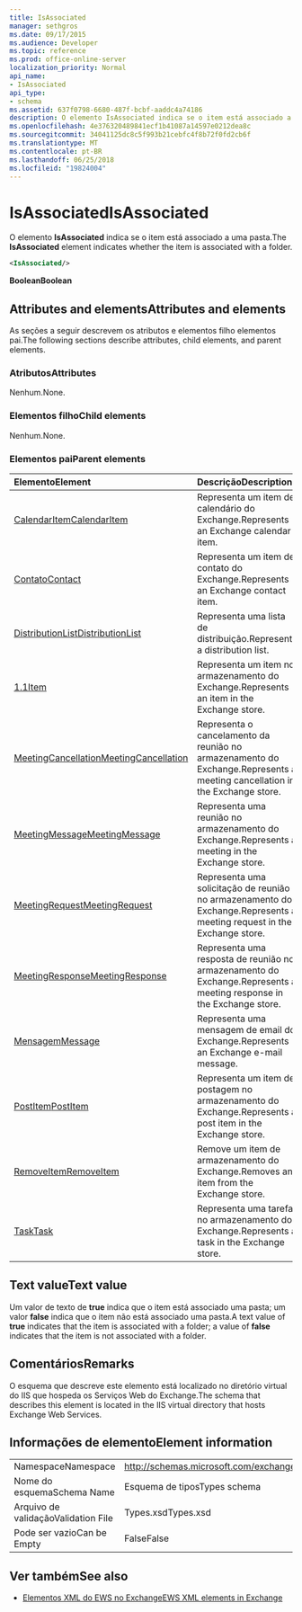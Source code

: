 ```yaml
---
title: IsAssociated
manager: sethgros
ms.date: 09/17/2015
ms.audience: Developer
ms.topic: reference
ms.prod: office-online-server
localization_priority: Normal
api_name:
- IsAssociated
api_type:
- schema
ms.assetid: 637f0798-6680-487f-bcbf-aaddc4a74186
description: O elemento IsAssociated indica se o item está associado a uma pasta.
ms.openlocfilehash: 4e376320489841ecf1b41087a14597e0212dea8c
ms.sourcegitcommit: 34041125dc8c5f993b21cebfc4f8b72f0fd2cb6f
ms.translationtype: MT
ms.contentlocale: pt-BR
ms.lasthandoff: 06/25/2018
ms.locfileid: "19824004"
---
```

# <a name="isassociated"></a><span data-ttu-id="5ceba-103">IsAssociated</span><span class="sxs-lookup"><span data-stu-id="5ceba-103">IsAssociated</span></span>

<span data-ttu-id="5ceba-104">O elemento **IsAssociated** indica se o item está associado a uma pasta.</span><span class="sxs-lookup"><span data-stu-id="5ceba-104">The **IsAssociated** element indicates whether the item is associated with a folder.</span></span> 
  
```XML
<IsAssociated/>
```

 <span data-ttu-id="5ceba-105">**Boolean**</span><span class="sxs-lookup"><span data-stu-id="5ceba-105">**Boolean**</span></span>
## <a name="attributes-and-elements"></a><span data-ttu-id="5ceba-106">Attributes and elements</span><span class="sxs-lookup"><span data-stu-id="5ceba-106">Attributes and elements</span></span>

<span data-ttu-id="5ceba-107">As seções a seguir descrevem os atributos e elementos filho elementos pai.</span><span class="sxs-lookup"><span data-stu-id="5ceba-107">The following sections describe attributes, child elements, and parent elements.</span></span>
  
### <a name="attributes"></a><span data-ttu-id="5ceba-108">Atributos</span><span class="sxs-lookup"><span data-stu-id="5ceba-108">Attributes</span></span>

<span data-ttu-id="5ceba-109">Nenhum.</span><span class="sxs-lookup"><span data-stu-id="5ceba-109">None.</span></span>
  
### <a name="child-elements"></a><span data-ttu-id="5ceba-110">Elementos filho</span><span class="sxs-lookup"><span data-stu-id="5ceba-110">Child elements</span></span>

<span data-ttu-id="5ceba-111">Nenhum.</span><span class="sxs-lookup"><span data-stu-id="5ceba-111">None.</span></span>
  
### <a name="parent-elements"></a><span data-ttu-id="5ceba-112">Elementos pai</span><span class="sxs-lookup"><span data-stu-id="5ceba-112">Parent elements</span></span>

|<span data-ttu-id="5ceba-113">**Elemento**</span><span class="sxs-lookup"><span data-stu-id="5ceba-113">**Element**</span></span>|<span data-ttu-id="5ceba-114">**Descrição**</span><span class="sxs-lookup"><span data-stu-id="5ceba-114">**Description**</span></span>|
|:-----|:-----|
|[<span data-ttu-id="5ceba-115">CalendarItem</span><span class="sxs-lookup"><span data-stu-id="5ceba-115">CalendarItem</span></span>](calendaritem.md) <br/> |<span data-ttu-id="5ceba-116">Representa um item de calendário do Exchange.</span><span class="sxs-lookup"><span data-stu-id="5ceba-116">Represents an Exchange calendar item.</span></span>  <br/> |
|[<span data-ttu-id="5ceba-117">Contato</span><span class="sxs-lookup"><span data-stu-id="5ceba-117">Contact</span></span>](contact.md) <br/> |<span data-ttu-id="5ceba-118">Representa um item de contato do Exchange.</span><span class="sxs-lookup"><span data-stu-id="5ceba-118">Represents an Exchange contact item.</span></span>  <br/> |
|[<span data-ttu-id="5ceba-119">DistributionList</span><span class="sxs-lookup"><span data-stu-id="5ceba-119">DistributionList</span></span>](distributionlist.md) <br/> |<span data-ttu-id="5ceba-120">Representa uma lista de distribuição.</span><span class="sxs-lookup"><span data-stu-id="5ceba-120">Represents a distribution list.</span></span>  <br/> |
|[<span data-ttu-id="5ceba-121">1.1</span><span class="sxs-lookup"><span data-stu-id="5ceba-121">Item</span></span>](item.md) <br/> |<span data-ttu-id="5ceba-122">Representa um item no armazenamento do Exchange.</span><span class="sxs-lookup"><span data-stu-id="5ceba-122">Represents an item in the Exchange store.</span></span>  <br/> |
|[<span data-ttu-id="5ceba-123">MeetingCancellation</span><span class="sxs-lookup"><span data-stu-id="5ceba-123">MeetingCancellation</span></span>](meetingcancellation.md) <br/> |<span data-ttu-id="5ceba-124">Representa o cancelamento da reunião no armazenamento do Exchange.</span><span class="sxs-lookup"><span data-stu-id="5ceba-124">Represents a meeting cancellation in the Exchange store.</span></span>  <br/> |
|[<span data-ttu-id="5ceba-125">MeetingMessage</span><span class="sxs-lookup"><span data-stu-id="5ceba-125">MeetingMessage</span></span>](meetingmessage.md) <br/> |<span data-ttu-id="5ceba-126">Representa uma reunião no armazenamento do Exchange.</span><span class="sxs-lookup"><span data-stu-id="5ceba-126">Represents a meeting in the Exchange store.</span></span>  <br/> |
|[<span data-ttu-id="5ceba-127">MeetingRequest</span><span class="sxs-lookup"><span data-stu-id="5ceba-127">MeetingRequest</span></span>](meetingrequest.md) <br/> |<span data-ttu-id="5ceba-128">Representa uma solicitação de reunião no armazenamento do Exchange.</span><span class="sxs-lookup"><span data-stu-id="5ceba-128">Represents a meeting request in the Exchange store.</span></span>  <br/> |
|[<span data-ttu-id="5ceba-129">MeetingResponse</span><span class="sxs-lookup"><span data-stu-id="5ceba-129">MeetingResponse</span></span>](meetingresponse.md) <br/> |<span data-ttu-id="5ceba-130">Representa uma resposta de reunião no armazenamento do Exchange.</span><span class="sxs-lookup"><span data-stu-id="5ceba-130">Represents a meeting response in the Exchange store.</span></span>  <br/> |
|[<span data-ttu-id="5ceba-131">Mensagem</span><span class="sxs-lookup"><span data-stu-id="5ceba-131">Message</span></span>](message-ex15websvcsotherref.md) <br/> |<span data-ttu-id="5ceba-132">Representa uma mensagem de email do Exchange.</span><span class="sxs-lookup"><span data-stu-id="5ceba-132">Represents an Exchange e-mail message.</span></span>  <br/> |
|[<span data-ttu-id="5ceba-133">PostItem</span><span class="sxs-lookup"><span data-stu-id="5ceba-133">PostItem</span></span>](postitem.md) <br/> |<span data-ttu-id="5ceba-134">Representa um item de postagem no armazenamento do Exchange.</span><span class="sxs-lookup"><span data-stu-id="5ceba-134">Represents a post item in the Exchange store.</span></span>  <br/> |
|[<span data-ttu-id="5ceba-135">RemoveItem</span><span class="sxs-lookup"><span data-stu-id="5ceba-135">RemoveItem</span></span>](removeitem.md) <br/> |<span data-ttu-id="5ceba-136">Remove um item de armazenamento do Exchange.</span><span class="sxs-lookup"><span data-stu-id="5ceba-136">Removes an item from the Exchange store.</span></span>  <br/> |
|[<span data-ttu-id="5ceba-137">Task</span><span class="sxs-lookup"><span data-stu-id="5ceba-137">Task</span></span>](task.md) <br/> |<span data-ttu-id="5ceba-138">Representa uma tarefa no armazenamento do Exchange.</span><span class="sxs-lookup"><span data-stu-id="5ceba-138">Represents a task in the Exchange store.</span></span>  <br/> |
   
## <a name="text-value"></a><span data-ttu-id="5ceba-139">Text value</span><span class="sxs-lookup"><span data-stu-id="5ceba-139">Text value</span></span>

<span data-ttu-id="5ceba-140">Um valor de texto de **true** indica que o item está associado uma pasta; um valor **false** indica que o item não está associado uma pasta.</span><span class="sxs-lookup"><span data-stu-id="5ceba-140">A text value of **true** indicates that the item is associated with a folder; a value of **false** indicates that the item is not associated with a folder.</span></span> 
  
## <a name="remarks"></a><span data-ttu-id="5ceba-141">Comentários</span><span class="sxs-lookup"><span data-stu-id="5ceba-141">Remarks</span></span>

<span data-ttu-id="5ceba-142">O esquema que descreve este elemento está localizado no diretório virtual do IIS que hospeda os Serviços Web do Exchange.</span><span class="sxs-lookup"><span data-stu-id="5ceba-142">The schema that describes this element is located in the IIS virtual directory that hosts Exchange Web Services.</span></span>
  
## <a name="element-information"></a><span data-ttu-id="5ceba-143">Informações de elemento</span><span class="sxs-lookup"><span data-stu-id="5ceba-143">Element information</span></span>

|||
|:-----|:-----|
|<span data-ttu-id="5ceba-144">Namespace</span><span class="sxs-lookup"><span data-stu-id="5ceba-144">Namespace</span></span>  <br/> |http://schemas.microsoft.com/exchange/services/2006/types  <br/> |
|<span data-ttu-id="5ceba-145">Nome do esquema</span><span class="sxs-lookup"><span data-stu-id="5ceba-145">Schema Name</span></span>  <br/> |<span data-ttu-id="5ceba-146">Esquema de tipos</span><span class="sxs-lookup"><span data-stu-id="5ceba-146">Types schema</span></span>  <br/> |
|<span data-ttu-id="5ceba-147">Arquivo de validação</span><span class="sxs-lookup"><span data-stu-id="5ceba-147">Validation File</span></span>  <br/> |<span data-ttu-id="5ceba-148">Types.xsd</span><span class="sxs-lookup"><span data-stu-id="5ceba-148">Types.xsd</span></span>  <br/> |
|<span data-ttu-id="5ceba-149">Pode ser vazio</span><span class="sxs-lookup"><span data-stu-id="5ceba-149">Can be Empty</span></span>  <br/> |<span data-ttu-id="5ceba-150">False</span><span class="sxs-lookup"><span data-stu-id="5ceba-150">False</span></span>  <br/> |
   
## <a name="see-also"></a><span data-ttu-id="5ceba-151">Ver também</span><span class="sxs-lookup"><span data-stu-id="5ceba-151">See also</span></span>



- [<span data-ttu-id="5ceba-152">Elementos XML do EWS no Exchange</span><span class="sxs-lookup"><span data-stu-id="5ceba-152">EWS XML elements in Exchange</span></span>](ews-xml-elements-in-exchange.md)

